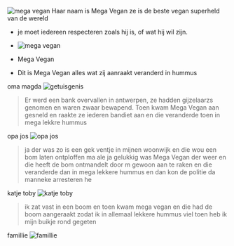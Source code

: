   
   ![mega vegan](https://www.thebigsmoke.com.au/wp-content/uploads/vegan-person.jpg)
   Haar naam is Mega Vegan
   ze is de beste vegan superheld van de wereld
  -  je moet iedereen respecteren zoals hij is, of wat hij wil zijn.
  
  - ![mega vegan](https://eyeofthecylone.files.wordpress.com/2013/02/happy-vegetarian.jpg)
  - Mega Vegan
  - Dit is Mega Vegan alles wat zij aanraakt veranderd in hummus

oma magda
  ![getuisgenis](https://previews.123rf.com/images/cthoman/cthoman1509/cthoman150900042/44465680-een-illustratie-van-een-cartoon-kerst-elf-oma-staan-%E2%80%8B%E2%80%8Ben-glimlachen-.jpg)
  >Er werd een bank overvallen in antwerpen, ze hadden gijzelaarzs genomen en waren zwaar bewapend. Toen kwam Mega Vegan aan gesneld en raakte ze iederen bandiet aan en die veranderde toen in mega lekkre hummus
  
  opa jos 
  ![opa jos](https://thumbs.dreamstime.com/z/leuke-opa-106527106.jpg)
  > ja der was zo is een gek ventje in mijnen woonwijk en die wou een bom laten ontploffen ma ale ja gelukkig was Mega Vegan der weer en die heeft de bom ontmandelt door m gewoon aan te raken en die veranderde dan in mega lekkere hummus en dan kon de politie da manneke arresteren he

  katje toby
  ![katje toby](https://image.freepik.com/vrije-vector/schattige-kat-cartoon-zittend-op-een-witte-achtergrond_194935-90.jpg
  )
  > ik zat vast in een boom en toen kwam mega vegan en die had de boom aangeraakt zodat ik in allemaal lekkere hummus viel
  toen heb ik mijn buikje rond gegeten

  famillie
  ![famillie](https://cdn3.vectorstock.com/i/1000x1000/95/27/happy-family-cartoon-vector-21559527.jpg)